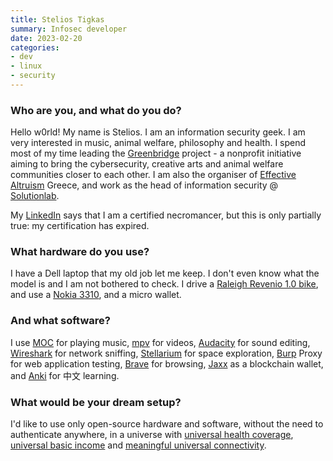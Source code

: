 ```yaml
---
title: Stelios Tigkas
summary: Infosec developer
date: 2023-02-20
categories:
- dev
- linux
- security
---
```


### Who are you, and what do you do?

Hello w0rld! My name is Stelios. I am an information security geek. I am very interested in music, animal welfare, philosophy and health. I spend most of my time leading the [Greenbridge](https://greenbridge.gr/ "A non-profit designed to bring together the security, art and animal welfare communities.") project - a nonprofit initiative aiming to bring the cybersecurity, creative arts and animal welfare communities closer to each other. I am also the organiser of [Effective Altruism](https://www.effectivealtruism.org/ "A research community trying to find the best wasys to help people.") Greece, and work as the head of information security @ [Solutionlab](https://solutionlab.net/ "A dev agency in Lithuania.").

My [LinkedIn](https://www.linkedin.com/in/stigkas/ "Stelios' LinkedIn account.") says that I am a certified necromancer, but this is only partially true: my certification has expired.

### What hardware do you use?

I have a Dell laptop that my old job let me keep. I don't even know what the model is and I am not bothered to check. I drive a [Raleigh Revenio 1.0 bike][revenio-1.0], and use a [Nokia 3310][3310], and a micro wallet.

### And what software?

I use [MOC][] for playing music, [mpv][] for videos, [Audacity][] for sound editing, [Wireshark][] for network sniffing, [Stellarium][] for space exploration, [Burp][] Proxy for web application testing, [Brave][] for browsing, [Jaxx][] as a blockchain wallet, and [Anki][] for 中文 learning.

### What would be your dream setup?

I'd like to use only open-source hardware and software, without the need to authenticate anywhere, in a universe with [universal health coverage](https://www.uhc2030.org/ "A collaborative platform for working towards universal healthcare."), [universal basic income](https://en.wikipedia.org/wiki/Universal_basic_income "The Wikipedia entry for universal basic income.") and [meaningful universal connectivity](https://www.broadbandcommission.org/universal-connectivity/ "A commission helping to guide international broadband policy and development.").

[3310]: http://web.archive.org/web/20221206050426/https://www.nokia.com/phones/en_int/nokia-3310 "A basic mobile phone."
[anki]: https://apps.ankiweb.net/ "A flash-card based learning tool."
[audacity]: https://sourceforge.net/projects/audacity/ "An open-source, cross-platform audio editor."
[brave]: https://brave.com/ "A web browser."
[burp]: http://web.archive.org/web/20230806201203/https://portswigger.net/burp "Software for vulnerability scanning and traffic interception."
[jaxx]: http://web.archive.org/web/20230219185523/https://jaxx.io/ "Blockchain wallet software."
[moc]: http://moc.daper.net/ "A Linux command line audio player."
[mpv]: https://mpv.io/ "A cross-platform media player."
[revenio-1.0]: https://www.knowyourbike.com/raleigh/revenio/1-0 "A road bike."
[stellarium]: http://stellarium.org/ "Open source astronomy software."
[wireshark]: https://www.wireshark.org/ "A network protocol analyser."
